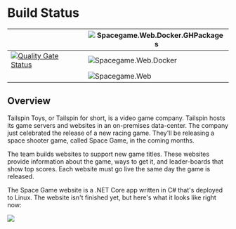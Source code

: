 # Build Status

|| ![Spacegame.Web.Docker.GHPackages](https://github.com/srivatsamarichi/tailspin-spacegame-web/workflows/Spacegame.Web.Docker.GHPackages/badge.svg)|
|------------------------------------------------------|------|
|[![Quality Gate Status](https://sonarcloud.io/api/project_badges/measure?project=playgroundgithub&metric=alert_status)](https://sonarcloud.io/dashboard?id=playgroundgithub)| ![Spacegame.Web.Docker](https://github.com/srivatsamarichi/tailspin-spacegame-web/workflows/Spacegame.Web.Docker/badge.svg)|
||![Spacegame.Web](https://github.com/srivatsamarichi/tailspin-spacegame-web/workflows/Spacegame.Web/badge.svg)|

## Overview

Tailspin Toys, or Tailspin for short, is a video game company. Tailspin hosts its game servers and websites in an on-premises data-center. The company just celebrated the release of a new racing game. They'll be releasing a space shooter game, called Space Game, in the coming months.

The team builds websites to support new game titles. These websites provide information about the game, ways to get it, and leader-boards that show top scores. Each website must go live the same day the game is released.

The Space Game website is a .NET Core app written in C# that's deployed to Linux. The website isn't finished yet, but here's what it looks like right now:

![](https://docs.microsoft.com/en-us/learn/azure-devops/assess-your-development-process/media/2-space-game-top.png)

